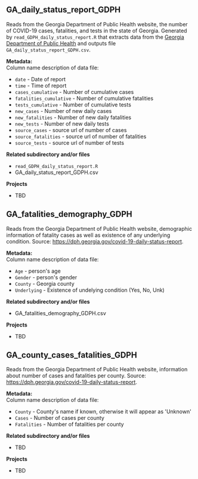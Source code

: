 ## GA_daily_status_report_GDPH
Reads from the Georgia Department of Public Health website, the number of COVID-19 cases, fatalities, and tests in the state of Georgia. Generated by `read_GDPH_daily_status_report.R` that extracts data from the [Georgia Department of Public Health](https://dph.georgia.gov/covid-19-daily-status-report) and outputs file `GA_daily_status_report_GDPH.csv`.

<b>Metadata: </b> </br>
 Column name description of data file:
- `date` - Date of report
- `time` - Time of report
- `cases_cumulative` - Number of cumulative cases
- `fatalities_cumulative` - Number of cumulative fatalities
- `tests_cumulative` - Number of cumulative tests
- `new_cases` - Number of new daily cases 
- `new_fatalities` - Number of new daily fatalities
- `new_tests` - Number of new daily tests
- `source_cases` - source url of number of cases
- `source_fatalities` - source url of number of fatalities
- `source_tests` - source url of number of tests


<b>Related subdirectory and/or files </b>
- `read_GDPH_daily_status_report.R`
- GA_daily_status_report_GDPH.csv

<b>Projects</b>
- TBD

## GA_fatalities_demography_GDPH
Reads from the Georgia Department of Public Health website, demographic information of fatality cases as well as existence of any underlying condition. Source: https://dph.georgia.gov/covid-19-daily-status-report.

<b>Metadata: </b> </br>
 Column name description of data file:
- `Age` - person's age 
- `Gender` - person's gender
- `County` - Georgia county  
- `Underlying` - Existence of undelying condition (Yes, No, Unk)

<b>Related subdirectory and/or files </b>
- GA_fatalities_demography_GDPH.csv

<b>Projects</b>
- TBD


## GA_county_cases_fatalities_GDPH
Reads from the Georgia Department of Public Health website, information about number of cases and fatalities per county. Source: https://dph.georgia.gov/covid-19-daily-status-report.

<b>Metadata: </b> </br>
 Column name description of data file:
- `County` - County's name if known, otherwise it will appear as 'Unknown'
- `Cases` - Number of cases per county
- `Fatalities` - Number of fatalities per county

<b>Related subdirectory and/or files </b>
- TBD

<b>Projects</b>
- TBD